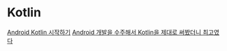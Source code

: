 # Kotlin
[Android Kotlin 시작하기](http://thdev.tech/androiddev/kotlin/2016/07/31/Kotlin-Android-Start.html)
[Android 개발을 수주해서 Kotlin을 제대로 써봤더니 최고였다](https://gist.github.com/Hazealign/1bbc586ded1649a8f08f)
